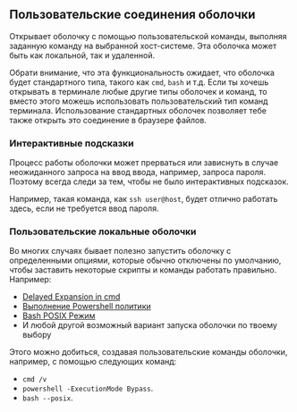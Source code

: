 ## Пользовательские соединения оболочки

Открывает оболочку с помощью пользовательской команды, выполняя заданную команду на выбранной хост-системе. Эта оболочка может быть как локальной, так и удаленной.

Обрати внимание, что эта функциональность ожидает, что оболочка будет стандартного типа, такого как `cmd`, `bash` и т.д. Если ты хочешь открывать в терминале любые другие типы оболочек и команд, то вместо этого можешь использовать пользовательский тип команд терминала. Использование стандартных оболочек позволяет тебе также открыть это соединение в браузере файлов.

### Интерактивные подсказки

Процесс работы оболочки может прерваться или зависнуть в случае неожиданного запроса на ввод
ввода, например, запроса пароля. Поэтому всегда следи за тем, чтобы не было интерактивных подсказок.

Например, такая команда, как `ssh user@host`, будет отлично работать здесь, если не требуется ввод пароля.

### Пользовательские локальные оболочки

Во многих случаях бывает полезно запустить оболочку с определенными опциями, которые обычно отключены по умолчанию, чтобы заставить некоторые скрипты и команды работать правильно. Например:

-   [Delayed Expansion in
    cmd](https://ss64.com/nt/delayedexpansion.html)
-   [Выполнение Powershell
    политики](https://learn.microsoft.com/en-us/powershell/module/microsoft.powershell.core/about/about_execution_policies?view=powershell-7.3)
-   [Bash POSIX
    Режим](https://www.gnu.org/software/bash/manual/html_node/Bash-POSIX-Mode.html)
- И любой другой возможный вариант запуска оболочки по твоему выбору

Этого можно добиться, создавая пользовательские команды оболочки, например, с помощью следующих команд:

-   `cmd /v`
-   `powershell -ExecutionMode Bypass`.
-   `bash --posix`.